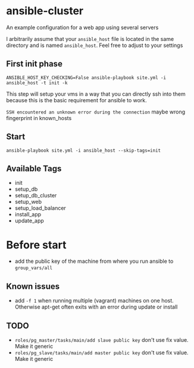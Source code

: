 ansible-cluster
===============

An example configuration for a web app using several servers

I arbitrarily assume that your `ansible_host` file is located in the same directory and is named `ansible_host`. Feel free to adjust to your settings

## First init phase
`ANSIBLE_HOST_KEY_CHECKING=False ansible-playbook site.yml -i ansible_host -t init -k`

This step will setup your vms in a way that you can directly ssh into them because this is the basic requirement for ansible to work.

`SSH encountered an unknown error during the connection`
maybe wrong fingerprint in known_hosts

## Start
`ansible-playbook site.yml -i ansible_host --skip-tags=init`

## Available Tags
* init
* setup_db
* setup_db_cluster
* setup_web
* setup_load_balancer
* install_app
* update_app

# Before start
* add the public key of the machine from where you run ansible to `group_vars/all`

## Known issues
* add `-f 1` when running multiple (vagrant) machines on one host. Otherwise apt-get often exits with an error during update or install

## TODO
* `roles/pg_master/tasks/main/add slave public key` don't use fix value. Make it generic
* `roles/pg_slave/tasks/main/add master public key` don't use fix value. Make it generic
